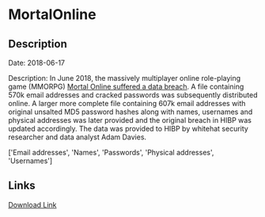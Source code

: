 # MortalOnline

## Description

Date: 2018-06-17

Description:
In June 2018, the massively multiplayer online role-playing game (MMORPG) <a href="https://account.mortalonline.com/breach.html" target="_blank" rel="noopener">Mortal Online suffered a data breach</a>. A file containing 570k email addresses and cracked passwords was subsequently distributed online. A larger more complete file containing 607k email addresses with original unsalted MD5 password hashes along with names, usernames and physical addresses was later provided and the original breach in HIBP was updated accordingly. The data was provided to HIBP by whitehat security researcher and data analyst Adam Davies.


['Email addresses', 'Names', 'Passwords', 'Physical addresses', 'Usernames']

## Links

[Download Link](https://link-to.net/1229997/157.42926487506082/dynamic/?r=bW9ydGFsb25saW5lLmNvbQ==)